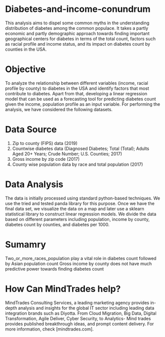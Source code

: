 # Diabetes-and-income-conundrum
This analysis aims to dispel some common myths in the understanding distribution of diabetes among the common populace. It takes a partly economic and partly demographic approach towards finding important geographical centers for diabetes in terms of the total count, factors such as racial profile and income status, and its impact on diabetes count by counties in the USA. 
# Objective
To analyze the relationship between different variables (income, racial profile by county) to diabetes in the USA and identify factors that most contribute to diabetes. Apart from that, developing a linear regression model that can be used as a forecasting tool for predicting diabetes count given the income, population profile as an input variable. For performing the analysis, we have considered the following datasets.

# Data Source 
1) Zip to county (FIPS) data (2019)
2) Countwise diabetes data (Diagnosed Diabetes; Total (Total); Adults Aged 20+ Years; Crude Number; U.S. Counties; 2017)
3) Gross income by zip code (2017)
4) County wise population data by race and total population (2017)

# Data Analysis
The data is initially processed using standard python-based techniques. We use the tried and tested panda library for this purpose. Once we have the final data set, we visualize the data on a map and later use a sklearn statistical library to construct linear regression models. We divide the data based on different parameters including population, income by county, diabetes count by counties, and diabetes per 1000.

# Sumamry
Two_or_more_races_population play a vital role in diabetes count followed by Asian population count
Gross income by county does not have much predictive power towards finding diabetes count

# How Can MindTrades help?
MindTrades Consulting Services, a leading marketing agency provides in-depth analysis and insights for the global IT sector including leading data integration brands such as Diyotta. From Cloud Migration, Big Data, Digital Transformation, Agile Deliver, Cyber Security, to Analytics- Mind trades provides published breakthrough ideas, and prompt content delivery. For more information, check [mindtrades.com].


